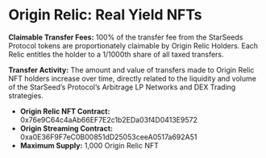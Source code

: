 # Origin Relic: Real Yield NFTs

**Claimable Transfer Fees:** 100% of the transfer fee from the StarSeeds Protocol tokens are proportionately claimable by Origin Relic Holders. Each Relic entitles the holder to a 1/1000th share of all taxed transfers.

**Transfer Activity:** The amount and value of transfers made to Origin Relic NFT holders increase over time, directly related to the liquidity and volume of the StarSeed’s Protocol’s Arbitrage LP Networks and DEX Trading strategies.

* **Origin Relic NFT Contract:** 0x76e9C64c4aAb66EF7E2c1b2EDa03f4D0413E9572
* **Origin Streaming Contract:** 0xa0E36F9F7eC0B00851dD25053ceeA0517a692A51
* **Maximum Supply:** 1,000 Origin Relic NFT
